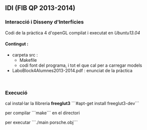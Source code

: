 <html>
<head></head>
<body>
	<h2>IDI (FIB QP 2013-2014)</h2>
	<h3>Interacció i Disseny d'Interfícies</h3>
	<p>
		Codi de la pràctica 4 d'openGL
		compilat i executat en <em>Ubuntu13.04</em>
	</p>
	<h4>Contingut : </h4>
	<ul>
		<li> carpeta src :
			<ul>
				<li>Makefile</li>
				<li>codi font del programa, i tot el que cal per a carregar models</li>
			</ul>
		</li>
		<li>LaboBlock4Alumnes2013-2014.pdf : enunciat de la pràctica</li>
	</ul>
	</br>
	<h3>Execució</h3>
	<p>cal instal·lar la llibreria <strong>freeglut3</strong>  ```#apt-get install freeglut3-dev```</p>
	<p>per compilar ```make``` en el directori</p>
	<p>per executar ```./main porsche.obj```</p>
</body>
</html>
